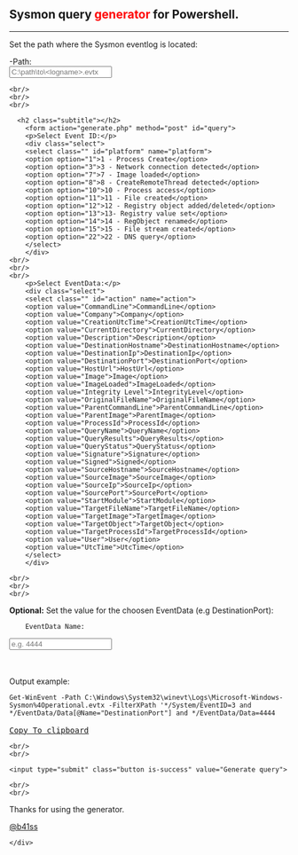 <html>

<script>
function CopyToClipboard(id)
{
var r = document.createRange();
r.selectNode(document.getElementById(id));
window.getSelection().removeAllRanges();
window.getSelection().addRange(r);
document.execCommand('copy');
window.getSelection().removeAllRanges();
}
</script>	
	
<body>

<section class="hero">
  <div class="hero-body">
    <div class="container">
      <h1 class="title">
        Sysmon query <span style="color: red;">generator</span> for Powershell.
      </h1>
	<hr/>

<p> Set the path where the Sysmon eventlog is located:</p>
-Path:
<div class="field">
  <div class="control">
    <input class="input is-small" type="text" name="host" placeholder="C:\path\to\<logname>.evtx">
  </div>
</div>

	<br/>
	<br/>
	<br/>

      <h2 class="subtitle"></h2>
		<form action="generate.php" method="post" id="query">
		<p>Select Event ID:</p>
		<div class="select">
		<select class="" id="platform" name="platform">
		<option option="1">1 - Process Create</option>
		<option option="3">3 - Network connection detected</option>
		<option option="7">7 - Image loaded</option>
		<option option="8">8 - CreateRemoteThread detected</option>
		<option option="10">10 - Process access</option>	
		<option option="11">11 - File created</option>
		<option option="12">12 - Registry object added/deleted</option>
		<option option="13">13- Registry value set</option>
		<option option="14">14 - RegObject renamed</option>	
		<option option="15">15 - File stream created</option>
		<option option="22">22 - DNS query</option>
		</select>
		</div>
	<br/>
	<br/>
	<br/>
		<p>Select EventData:</p>
		<div class="select">
		<select class="" id="action" name="action">
		<option value="CommandLine">CommandLine</option>
		<option value="Company">Company</option>
		<option value="CreationUtcTime">CreationUtcTime</option>
		<option value="CurrentDirectory">CurrentDirectory</option>
		<option value="Description">Description</option>
		<option value="DestinationHostname">DestinationHostname</option>
		<option value="DestinationIp">DestinationIp</option>
		<option value="DestinationPort">DestinationPort</option>
		<option value="HostUrl">HostUrl</option>
		<option value="Image">Image</option>
		<option value="ImageLoaded">ImageLoaded</option>
		<option value="Integrity Level">IntegrityLevel</option>
		<option value="OriginalFileName">OriginalFileName</option>
		<option value="ParentCommandLine">ParentCommandLine</option>
		<option value="ParentImage">ParentImage</option>
		<option value="ProcessId">ProcessId</option>
		<option value="QueryName">QueryName</option>
		<option value="QueryResults">QueryResults</option>
		<option value="QueryStatus">QueryStatus</option>
		<option value="Signature">Signature</option>
		<option value="Signed">Signed</option>
		<option value="SourceHostname">SourceHostname</option>
		<option value="SourceImage">SourceImage</option>
		<option value="SourceIp">SourceIp</option>
		<option value="SourcePort">SourcePort</option>
		<option value="StartModule">StartModule</option>
		<option value="TargetFileName">TargetFileName</option>
		<option value="TargetImage">TargetImage</option>
		<option value="TargetObject">TargetObject</option>
		<option value="TargetProcessId">TargetProcessId</option>
		<option value="User">User</option>
		<option value="UtcTime">UtcTime</option>
		</select>
		</div>

	<br/>
	<br/>
	<br/>

<p> <b>Optional:</b> Set the value for the choosen EventData (e.g DestinationPort):</p>

		EventData Name:
<div class="field">
  <div class="control">
    <input class="input is-small" type="text" name="port" placeholder="e.g. 4444">
  </div>
</div>

<br/>
<br/>

<p> Output example:</p>
			
<pre>
<code id="copy">Get-WinEvent -Path C:\Windows\System32\winevt\Logs\Microsoft-Windows-Sysmon%4Operational.evtx -FilterXPath '*/System/EventID=3 and */EventData/Data[@Name="DestinationPort"] and */EventData/Data=4444
</code>
<a href="#" onclick="CopyToClipboard('copy');return false;">Copy To clipboard</a>  
</pre>

	<br/>
	<br/>

	<input type="submit" class="button is-success" value="Generate query">

	<br/>
	<br/>
			
<p>Thanks for using the generator.</p>

<a href="https://twitter.com/b41ss">@b41ss</a>		
	</form>

    </div>
  </div>
</section>
</body>
</html>
